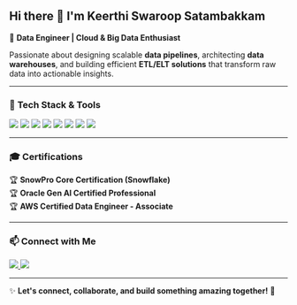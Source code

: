 ## Hi there 👋 I'm **Keerthi Swaroop Satambakkam**

🚀 **Data Engineer | Cloud & Big Data Enthusiast**

Passionate about designing scalable **data pipelines**, architecting **data warehouses**, and building efficient **ETL/ELT solutions** that transform raw data into actionable insights.

---

### 🔧 **Tech Stack & Tools**
<p>
  <img src="https://img.shields.io/badge/Python-3776AB?style=for-the-badge&logo=python&logoColor=white" />
  <img src="https://img.shields.io/badge/SQL-4479A1?style=for-the-badge&logo=postgresql&logoColor=white" />
  <img src="https://img.shields.io/badge/Airflow-017CEE?style=for-the-badge&logo=apache-airflow&logoColor=white" />
  <img src="https://img.shields.io/badge/Snowflake-29B5E8?style=for-the-badge&logo=snowflake&logoColor=white" />
  <img src="https://img.shields.io/badge/AWS-232F3E?style=for-the-badge&logo=amazon-aws&logoColor=white" />
  <img src="https://img.shields.io/badge/Tableau-E97627?style=for-the-badge&logo=tableau&logoColor=white" />
  <img src="https://img.shields.io/badge/Docker-2496ED?style=for-the-badge&logo=docker&logoColor=white" />
  <img src="https://img.shields.io/badge/Git-F05032?style=for-the-badge&logo=git&logoColor=white" />
</p>

---

### 🎓 **Certifications**
🏆 **SnowPro Core Certification (Snowflake)**  
🏆 **Oracle Gen AI Certified Professional**  
🏆 **AWS Certified Data Engineer - Associate**  

---

### 📫 **Connect with Me**
<p>
  <a href="https://www.linkedin.com/in/ksatamba/">
    <img src="https://skillicons.dev/icons?i=linkedin&theme=dark" />
  </a>
  <a href="https://github.com/keerthi-4301">
    <img src="https://skillicons.dev/icons?i=github&theme=dark" />
  </a>
</p>

---

✨ **Let's connect, collaborate, and build something amazing together!** 🚀
